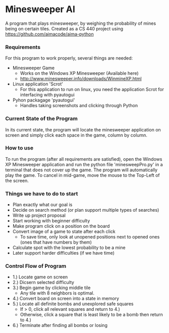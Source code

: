 # Minesweeper AI
A program that plays minesweeper, by weighing the probability of mines being on certain tiles. 
Created as a CS 440 project using https://github.com/aimacode/aima-python

### Requirements
For this program to work properly, several things are needed:
* Minesweeper Game
   * Works on the Windows XP Minesweeper (Available here)
   * http://www.minesweeper.info/downloads/WinmineXP.html
* Linux application 'Scrot'
   * For this application to run on linux, you need the application Scrot for interfacing with pyautogui
* Pyhon packagage 'pyautogui'
   * Handles taking screenshots and clicking through Python
   
### Current State of the Program
In its current state, the program will locate the minesweeper application on screen and simply click each space in the game, column by column.

### How to use
To run the program (after all requirements are satisfied), open the Windows XP Minesweeper application and run the python file 'minesweepPro.py' in a terminal that does not cover up the game. The program will automatically play the game. To cancel in mid-game, move the mouse to the Top-Left of the screen.

### Things we have to do to start
* Plan exactly what our goal is
* Decide on search method (or plan support multiple types of searches)
* Write up project proposal
* Start working with beginner difficulty
* Make program click on a position on the board
* Convert image of a game to state after each click
  * To save time, only look at unopened positions next to opened ones (ones that have numbers by them)
* Calculate spot with the lowest probability to be a mine
* Later support harder difficulties (if we have time)

### Control Flow of Program
* 1.) Locate game on screen
* 2.) Dicsern selected difficulty
* 3.) Begin game by clicking middle tile
  * Any tile with 8 neighbors is optimal.
* 4.) Convert board on screen into a state in memory
* 5.) Locate all definite bombs and unexplored safe squares
  * If > 0, click all relevant squares and return to 4.)
  * Otherwise, click a square that is least likely to be a bomb then return to 4.)
* 6.) Terminate after finding all bombs or losing
